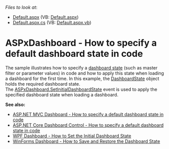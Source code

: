 <!-- default file list -->
*Files to look at*:

* [Default.aspx](./CS/WebDashboard_ManualDashboardState/Default.aspx) (VB: [Default.aspx](./VB/WebDashboard_ManualDashboardState/Default.aspx))
* [Default.aspx.cs](./CS/WebDashboard_ManualDashboardState/Default.aspx.cs) (VB: [Default.aspx.vb](./VB/WebDashboard_ManualDashboardState/Default.aspx.vb))
<!-- default file list end -->
# ASPxDashboard - How to specify a default dashboard state in code


The sample illustrates how to specify a <a href="https://documentation.devexpress.com/Dashboard/118733/Building-the-Designer-and-Viewer-Applications/Web-Dashboard/ASP-NET-Dashboard-Control/Manage-Dashboard-State">dashboard state</a> (such as master filter or parameter values) in code and how to apply this state when loading a dashboard for the first time. In this example, the <a href="https://documentation.devexpress.com/#Dashboard/clsDevExpressDashboardCommonDashboardStatetopic">DashboardState</a> object holds the required dashboard state. The <a href="https://documentation.devexpress.com/#Dashboard/DevExpressDashboardWebASPxDashboard_SetInitialDashboardStatetopic">ASPxDashboard.SetInitialDashboardState</a> event is used to apply the specified dashboard state when loading a dashboard.

**See also:**

* [ASP.NET MVC Dashboard - How to specify a default dashboard state in code](https://github.com/DevExpress-Examples/aspnet-mvc-dashboard-how-to-specify-a-default-dashboard-state-in-code-t586607)
* [ASP.NET Core Dashboard Control - How to specify a default dashboard state in code](https://github.com/DevExpress-Examples/aspnet-core-dashboard-control-how-to-specify-a-default-dashboard-state-in-code-t607138)
* [WPF Dashboard - How to Set the Initial Dashboard State](https://github.com/DevExpress-Examples/wpf-dashboard-how-to-set-initial-dashboard-state)
* [WinForms Dashboard - How to Save and Restore the Dashboard State](https://github.com/DevExpress-Examples/winforms-dashboard-save-restore-dashboard-state)


